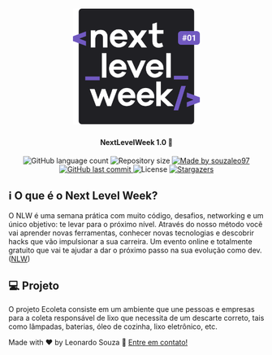 <h1 align="center">
    <img alt="NextLevelWeek" title="#NextLevelWeek" src=".github/logo.svg" width="250px" />
</h1>

<h4 align="center"> 
	NextLevelWeek 1.0 🚀
</h4>
<p align="center">
  <img alt="GitHub language count" src="https://img.shields.io/github/languages/count/souzaleo97/nlw-ecoleta?color=%2304D361">

  <img alt="Repository size" src="https://img.shields.io/github/repo-size/souzaleo97/nlw-ecoleta">
	
  <a href="https://www.linkedin.com/in/souzaleo97/">
    <img alt="Made by souzaleo97" src="https://img.shields.io/badge/made%20by-souzaleo97-%2304D361">
  </a>

  <a href="https://github.com/souzaleo97/nlw-ecoleta/commits/master">
    <img alt="GitHub last commit" src="https://img.shields.io/github/last-commit/souzaleo97/nlw-ecoleta">
  </a>

  <img alt="License" src="https://img.shields.io/badge/license-MIT-brightgreen">
   <a href="https://github.com/souzaleo97/nlw-ecoleta/stargazers">
    <img alt="Stargazers" src="https://img.shields.io/github/stars/souzaleo97/nlw-ecoleta?style=social">
  </a>
</p>

## :information_source: O que é o Next Level Week?

O NLW é uma semana prática com muito código, desafios, networking e um único objetivo: te levar para o próximo nível.
Através do nosso método você vai aprender novas ferramentas, conhecer novas tecnologias e descobrir hacks que vão impulsionar a sua carreira.
Um evento online e totalmente gratuito que vai te ajudar a dar o próximo passo na sua evolução como dev. ([NLW])

## 💻 Projeto

O projeto Ecoleta consiste em um ambiente que une pessoas e empresas para a coleta responsável de lixo que necessita
de um descarte correto, tais como lâmpadas, baterias, óleo de cozinha, lixo eletrônico, etc.

Made with ♥ by Leonardo Souza :wave: [Entre em contato!](https://www.linkedin.com/in/leonardosouza97/)

[nlw]: https://nextlevelweek.com/
